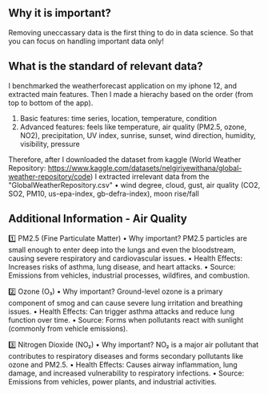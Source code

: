 ## Why it is important?
Removing uneccassary data is the first thing to do in data science.
So that you can focus on handling important data only!

## What is the standard of relevant data?

I benchmarked the weatherforecast application on my iphone 12, and extracted main features.
Then I made a hierachy based on the order (from top to bottom of the app).
1. Basic features: time series, location, temperature, condition
2. Advanced features: feels like temperature, air quality (PM2.5, ozone, NO2), precipitation, UV index, sunrise, sunset, wind direction, humidity, visibility, pressure

Therefore, after I downloaded the dataset from kaggle (World Weather Repository: https://www.kaggle.com/datasets/nelgiriyewithana/global-weather-repository/code)
I extracted irrelevant data from the "GlobalWeatherRepository.csv"
•	wind degree, cloud, gust, air quality (CO2, SO2, PM10, us-epa-index, gb-defra-index), moon rise/fall

## Additional Information - Air Quality
1️⃣ PM2.5 (Fine Particulate Matter)
•	Why important? PM2.5 particles are small enough to enter deep into the lungs and even the bloodstream, causing severe respiratory and cardiovascular issues.
•	Health Effects: Increases risks of asthma, lung disease, and heart attacks.
•	Source: Emissions from vehicles, industrial processes, wildfires, and combustion.

2️⃣ Ozone (O₃)
•	Why important? Ground-level ozone is a primary component of smog and can cause severe lung irritation and breathing issues.
•	Health Effects: Can trigger asthma attacks and reduce lung function over time.
•	Source: Forms when pollutants react with sunlight (commonly from vehicle emissions).

3️⃣ Nitrogen Dioxide (NO₂)
•	Why important? NO₂ is a major air pollutant that contributes to respiratory diseases and forms secondary pollutants like ozone and PM2.5.
•	Health Effects: Causes airway inflammation, lung damage, and increased vulnerability to respiratory infections.
•	Source: Emissions from vehicles, power plants, and industrial activities.
